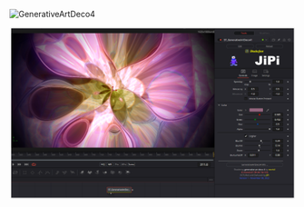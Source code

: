 ![GenerativeArtDeco4](https://user-images.githubusercontent.com/78935215/200687263-7aee7e94-a670-48ad-9e1e-7f29f44f8fa6.gif)


[![Screenshot](GenerativeArtDeco4_screenshot.png)](https://www.shadertoy.com/view/mds3DX "View on Shadertoy.com")